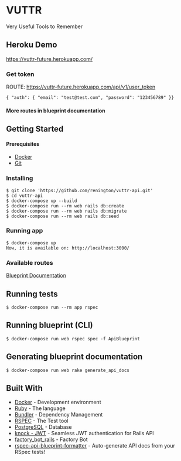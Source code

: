 # VUTTR
Very Useful Tools to Remember

## Heroku Demo
https://vuttr-future.herokuapp.com/

### Get token
ROUTE: https://vuttr-future.herokuapp.com/api/v1/user_token
```
{ "auth": { "email": "test@test.com", "password": "123456789" }} 
```
#### More routes in blueprint documentation

## Getting Started
#### Prerequisites
- [Docker](https://www.docker.com/)
- [Git](https://git-scm.com/)

### Installing
```
$ git clone 'https://github.com/renington/vuttr-api.git'
$ cd vuttr-api
$ docker-compose up --build
$ docker-compose run --rm web rails db:create
$ docker-compose run --rm web rails db:migrate
$ docker-compose run --rm web rails db:seed
```

### Running app
```
$ docker-compose up
Now, it is available on: http://localhost:3000/
```

### Available routes
[Blueprint Documentation](https://github.com/renington/vuttr-api/blob/master/app/spec/apispec.md)

## Running tests
```
$ docker-compose run --rm app rspec
```

## Running blueprint (CLI)
```
$ docker-compose run web rspec spec -f ApiBlueprint
```

## Generating blueprint documentation
```
$ docker-compose run web rake generate_api_docs
```

## Built With

* [Docker](http://www.dropwizard.io/1.0.2/docs/) - Development environment
* [Ruby](https://www.ruby-lang.org/) - The language 
* [Bundler](https://bundler.io/) - Dependency Management
* [RSPEC](https://rspec.info/) - The Test tool 
* [PostgreSQL](https://www.postgresql.org/) - Database
* [knock - JWT](https://github.com/nsarno/knock) - Seamless JWT authentication for Rails API
* [factory_bot_rails](https://github.com/thoughtbot/factory_bot_rails) - Factory Bot
* [rspec-api-blueprint-formatter](https://github.com/nambrot/rspec-api-blueprint-formatter) - Auto-generate API docs from your RSpec tests!
